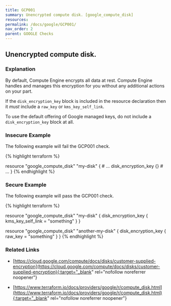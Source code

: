 ```yaml
---
title: GCP001
summary: Unencrypted compute disk. [google_compute_disk] 
resources: 
permalink: /docs/google/GCP001/
nav_order: 2
parent: GOOGLE Checks
---
```


## Unencrypted compute disk.

### Explanation


By default, Compute Engine encrypts all data at rest. Compute Engine handles and manages this encryption for you without any additional actions on your part.

If the <code>disk_encryption_key</code> block is included in the resource declaration then it *must* include a <code>raw_key</code> or <code>kms_key_self_link</code>.

To use the default offering of Google managed keys, do not include a <code>disk_encryption_key</code> block at all.



### Insecure Example

The following example will fail the GCP001 check.

{% highlight terraform %}

resource "google_compute_disk" "my-disk" {
	# ... 
	disk_encryption_key {}
	# ...
}
{% endhighlight %}



### Secure Example

The following example will pass the GCP001 check.

{% highlight terraform %}

resource "google_compute_disk" "my-disk" {
	disk_encryption_key {
		kms_key_self_link = "something"
	}
}

resource "google_compute_disk" "another-my-disk" {
	disk_encryption_key {
		raw_key = "something"
	}
}
{% endhighlight %}


### Related Links


- [https://cloud.google.com/compute/docs/disks/customer-supplied-encryption](https://cloud.google.com/compute/docs/disks/customer-supplied-encryption){:target="_blank" rel="nofollow noreferrer noopener"}

- [https://www.terraform.io/docs/providers/google/r/compute_disk.html](https://www.terraform.io/docs/providers/google/r/compute_disk.html){:target="_blank" rel="nofollow noreferrer noopener"}

